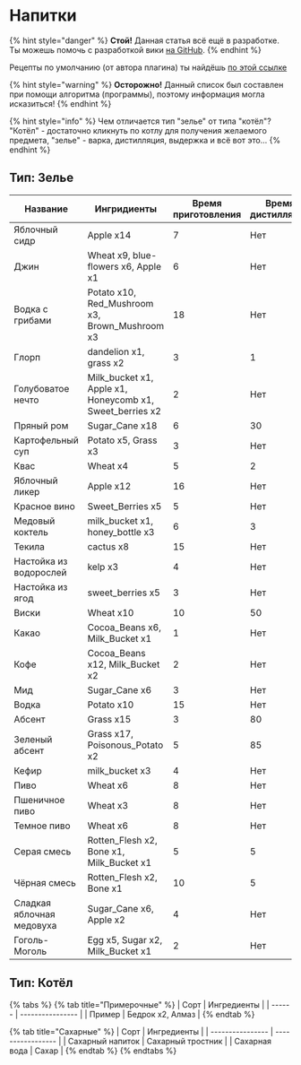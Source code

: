 # Напитки

{% hint style="danger" %}
**Стой!** Данная статья всё ещё в разработке. Ты можешь помочь с разработкой вики [на GitHub](https://github.com/aculaOne/FarySD_Wiki).
{% endhint %}

Рецепты по умолчанию (от автора плагина) ты найдёшь [по этой ссылке](https://github.com/DieReicheErethons/Brewery/wiki/Recipes)

{% hint style="warning" %}
**Осторожно!** Данный список был составлен при помощи алгоритма (программы), поэтому информация могла исказиться!
{% endhint %}

{% hint style="info" %}
Чем отличается тип "зелье" от типа "котёл"? "Котёл" - достаточно кликнуть по котлу для получения желаемого предмета, "зелье" - варка, дистилляция, выдержка и всё вот это...
{% endhint %}

## Тип: Зелье

| Название                  | Ингридиенты                                              | Время приготовления | Время дистилляции | Древесина | Возраст | Точность | Алкогольность |
| ------------------------- | -------------------------------------------------------- | ------------------- | ----------------- | --------- | ------- | -------- | ------------- |
| Яблочный сидр             | Apple x14                                                | 7                   | Нет               | 0         | 3       | 4        | 7             |
| Джин                      | Wheat x9, blue-flowers x6, Apple x1                      | 6                   | Нет               | Нет       | Нет     | 6        | 20            |
| Водка с грибами           | Potato x10, Red_Mushroom x3, Brown_Mushroom x3           | 18                  | Нет               | Нет       | 0       | 7        | 18            |
| Глорп                     | dandelion x1, grass x2                                   | 3                   | 1                 | Нет       | Нет     | Нет      | 0             |
| Голубоватое нечто         | Milk_bucket x1, Apple x1, Honeycomb x1, Sweet_berries x2 | 2                   | Нет               | Нет       | 1       | Нет      | 0             |
| Пряный ром                | Sugar_Cane x18                                           | 6                   | 30                | 2         | 14      | 6        | 30            |
| Картофельный суп          | Potato x5, Grass x3                                      | 3                   | Нет               | Нет       | Нет     | 1        | 0             |
| Квас                      | Wheat x4                                                 | 5                   | 2                 | Нет       | Нет     | Нет      | 4             |
| Яблочный ликер            | Apple x12                                                | 16                  | Нет               | 5         | 6       | 5        | 14            |
| Красное вино              | Sweet_Berries x5                                         | 5                   | Нет               | 0         | 20      | 4        | 8             |
| Медовый коктель           | milk_bucket x1, honey_bottle x3                          | 6                   | 3                 | Нет       | Нет     | Нет      | -2            |
| Текила                    | cactus x8                                                | 15                  | Нет               | 1         | 12      | 5        | 20            |
| Настойка из водорослей    | kelp x3                                                  | 4                   | Нет               | Нет       | Нет     | Нет      | 5             |
| Настойка из ягод          | sweet_berries x5                                         | 3                   | Нет               | Нет       | Нет     | Нет      | 5             |
| Виски                     | Wheat x10                                                | 10                  | 50                | 4         | 18      | 7        | 26            |
| Какао                     | Cocoa_Beans x6, Milk_Bucket x1                           | 1                   | Нет               | Нет       | Нет     | 3        | -3            |
| Кофе                      | Cocoa_Beans x12, Milk_Bucket x2                          | 2                   | Нет               | Нет       | Нет     | 3        | -6            |
| Мид                       | Sugar_Cane x6                                            | 3                   | Нет               | 2         | 4       | 2        | 9             |
| Водка                     | Potato x10                                               | 15                  | Нет               | Нет       | 0       | 4        | 20            |
| Абсент                    | Grass x15                                                | 3                   | 80                | Нет       | Нет     | 8        | 42            |
| Зеленый абсент            | Grass x17, Poisonous_Potato x2                           | 5                   | 85                | Нет       | Нет     | 9        | 46            |
| Кефир                     | milk_bucket x3                                           | 4                   | Нет               | Нет       | Нет     | Нет      | -4            |
| Пиво                      | Wheat x6                                                 | 8                   | Нет               | 0         | 3       | 1        | 6             |
| Пшеничное пиво            | Wheat x3                                                 | 8                   | Нет               | 1         | 2       | 1        | 5             |
| Темное пиво               | Wheat x6                                                 | 8                   | Нет               | 6         | 8       | 2        | 7             |
| Серая смесь               | Rotten_Flesh x2, Bone x1, Milk_Bucket x1                 | 5                   | 5                 | Нет       | Нет     | 4        | -60           |
| Чёрная смесь              | Rotten_Flesh x2, Bone x1                                 | 10                  | 5                 | Нет       | Нет     | 4        | 40            |
| Сладкая яблочная медовуха | Sugar_Cane x6, Apple x2                                  | 4                   | Нет               | 2         | 4       | 4        | 11            |
| Гоголь-Моголь             | Egg x5, Sugar x2, Milk_Bucket x1                         | 2                   | Нет               | 0         | 3       | 4        | 10            |

## Тип: Котёл

{% tabs %}
{% tab title="Примерочные" %}
| Сорт | Ингредиенты |
| ------ | ---------------- |
| Пример | Бедрок x2, Алмаз |
{% endtab %}

{% tab title="Сахарные" %}
| Сорт | Ингредиенты |
| ---------------- | ----------------- |
| Сахарный напиток | Сахарный тростник |
| Сахарная вода | Сахар |
{% endtab %}
{% endtabs %}
